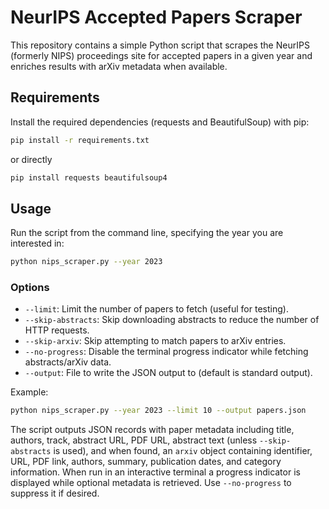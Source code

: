 # NeurIPS Accepted Papers Scraper

This repository contains a simple Python script that scrapes the NeurIPS (formerly NIPS) proceedings site for accepted papers in a given year and enriches results with arXiv metadata when available.

## Requirements

Install the required dependencies (requests and BeautifulSoup) with pip:

```bash
pip install -r requirements.txt
```

or directly

```bash
pip install requests beautifulsoup4
```

## Usage

Run the script from the command line, specifying the year you are interested in:

```bash
python nips_scraper.py --year 2023
```

### Options

* `--limit`: Limit the number of papers to fetch (useful for testing).
* `--skip-abstracts`: Skip downloading abstracts to reduce the number of HTTP requests.
* `--skip-arxiv`: Skip attempting to match papers to arXiv entries.
* `--no-progress`: Disable the terminal progress indicator while fetching abstracts/arXiv data.
* `--output`: File to write the JSON output to (default is standard output).

Example:

```bash
python nips_scraper.py --year 2023 --limit 10 --output papers.json
```

The script outputs JSON records with paper metadata including title, authors, track, abstract URL, PDF URL, abstract text (unless `--skip-abstracts` is used), and when found, an `arxiv` object containing identifier, URL, PDF link, authors, summary, publication dates, and category information. When run in an interactive terminal a progress indicator is displayed while optional metadata is retrieved. Use `--no-progress` to suppress it if desired.
